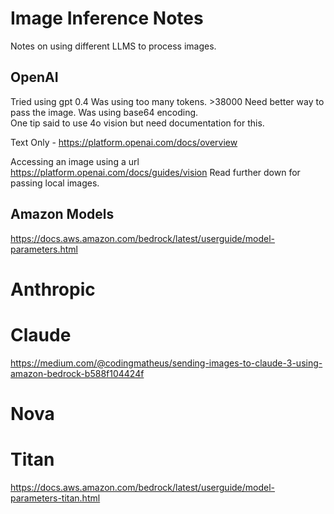 # Image Inference Notes

Notes on using different LLMS to process images.


## OpenAI
Tried using gpt 0.4  Was using too many tokens. >38000  Need better way to pass the image. Was using base64 encoding.  
One tip said to use 4o vision but need documentation for this.

Text Only - https://platform.openai.com/docs/overview


Accessing an image using a url https://platform.openai.com/docs/guides/vision  Read further down for passing local images.

## Amazon Models
https://docs.aws.amazon.com/bedrock/latest/userguide/model-parameters.html


# Anthropic

# Claude
https://medium.com/@codingmatheus/sending-images-to-claude-3-using-amazon-bedrock-b588f104424f

# Nova

# Titan
https://docs.aws.amazon.com/bedrock/latest/userguide/model-parameters-titan.html
